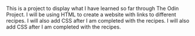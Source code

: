 This is a project to display what I have learned so far through The Odin Project. I will be using HTML to create a website with links to different recipes. I will also add CSS after I am completed with the recipes. I will also add CSS after I am completed with the recipes.
